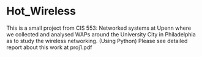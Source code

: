 # Hot_Wireless
This is a small project from CIS 553: Networked systems at Upenn where we collected and analysed WAPs around the University City in Philadelphia as to study the wireless networking. (Using Python)
Please see detailed report about this work at proj1.pdf
